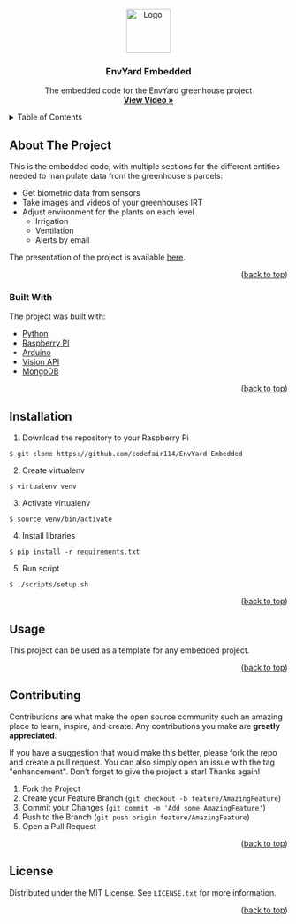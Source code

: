 <div id="top"></div>

<br />
<div align="center">
  <a href="https://github.com/codefair114">
    <img src="https://i.ibb.co/vsnJKbD/1588258.png" alt="Logo" width="80" height="80">
  </a>

  <h3 align="center">EnvYard Embedded</h3>

  <p align="center">
    The embedded code for the EnvYard greenhouse project
    <br />
    <a href="https://youtu.be/YDNRUz6sISo"><strong>View Video »</strong></a>
    <br />
  </p>
</div>



<!-- TABLE OF CONTENTS -->
<details>
  <summary>Table of Contents</summary>
  <ol>
    <li>
      <a href="#about-the-project">About The Project</a>
      <ul>
        <li><a href="#built-with">Built With</a></li>
      </ul>
    </li>
    <li>
      <a href="#installation">Installation</a>
    </li>
    <li><a href="#usage">Usage</a></li>
    <li><a href="#contributing">Contributing</a></li>
    <li><a href="#license">License</a></li>
  </ol>
</details>



<!-- ABOUT THE PROJECT -->
## About The Project

This is the embedded code, with multiple sections for the different entities needed to manipulate data from the greenhouse's parcels:
  - Get biometric data from sensors
  - Take images and videos of your greenhouses IRT
  - Adjust environment for the plants on each level
    - Irrigation
    - Ventilation
    - Alerts by email

The presentation of the project is available [here](https://app.slidebean.com/p/mnv80cdywq/EnvYard-Startup).

<p align="right">(<a href="#top">back to top</a>)</p>



### Built With

The project was built with:

* [Python](https://www.python.org/)
* [Raspberry PI](https://www.raspberrypi.org/)
* [Arduino](https://www.arduino.cc/)
* [Vision API](https://cloud.google.com/vision)
* [MongoDB](https://www.mongodb.com/)

<p align="right">(<a href="#top">back to top</a>)</p>


## Installation

1. Download the repository to your Raspberry Pi

```
$ git clone https://github.com/codefair114/EnvYard-Embedded
```

2. Create virtualenv

```
$ virtualenv venv
```

3. Activate virtualenv

```
$ source venv/bin/activate
```
4. Install libraries
```
$ pip install -r requirements.txt 
```

5. Run script

```
$ ./scripts/setup.sh
```

<p align="right">(<a href="#top">back to top</a>)</p>



<!-- USAGE EXAMPLES -->
## Usage

This project can be used as a template for any embedded project.


<p align="right">(<a href="#top">back to top</a>)</p>

<!-- CONTRIBUTING -->
## Contributing

Contributions are what make the open source community such an amazing place to learn, inspire, and create. Any contributions you make are **greatly appreciated**.

If you have a suggestion that would make this better, please fork the repo and create a pull request. You can also simply open an issue with the tag "enhancement".
Don't forget to give the project a star! Thanks again!

1. Fork the Project
2. Create your Feature Branch (`git checkout -b feature/AmazingFeature`)
3. Commit your Changes (`git commit -m 'Add some AmazingFeature'`)
4. Push to the Branch (`git push origin feature/AmazingFeature`)
5. Open a Pull Request


<p align="right">(<a href="#top">back to top</a>)</p>

<!-- LICENSE -->
## License

Distributed under the MIT License. See `LICENSE.txt` for more information.


<p align="right">(<a href="#top">back to top</a>)</p>

